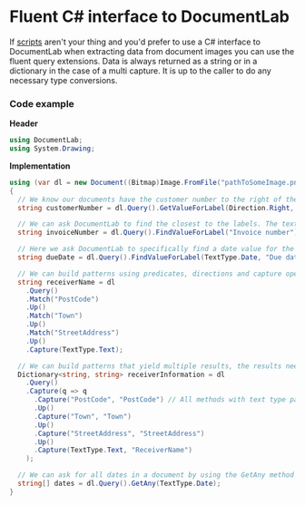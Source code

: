 # Fluent C# interface to DocumentLab

If [scripts](https://github.com/karisigurd4/DocumentLab/blob/master/Documentation/QueryLanguage.md) aren't your thing and you'd prefer to use a C# interface to DocumentLab when extracting data from document images you can use the fluent query extensions. Data is always returned as a string or in a dictionary in the case of a multi capture. It is up to the caller to do any necessary type conversions.

### Code example 
**Header**
```C#
using DocumentLab;
using System.Drawing;
```

**Implementation**
```C#
using (var dl = new Document((Bitmap)Image.FromFile("pathToSomeImage.png")))
{
  // We know our documents have the customer number to the right of the labels we know of, we can be very specific about the direction
  string customerNumber = dl.Query().GetValueForLabel(Direction.Right, "Customer number", "Cust no");

  // We can ask DocumentLab to find the closest to the labels. The text type of the value to match is by default "Text".
  string invoiceNumber = dl.Query().FindValueForLabel("Invoice number");

  // Here we ask DocumentLab to specifically find a date value for the specified label
  string dueDate = dl.Query().FindValueForLabel(TextType.Date, "Due date");

  // We can build patterns using predicates, directions and capture operations that return the value matched in the document
  string receiverName = dl
    .Query()
    .Match("PostCode")
    .Up()
    .Match("Town")
    .Up()
    .Match("StreetAddress")
    .Up()
    .Capture(TextType.Text);

  // We can build patterns that yield multiple results, the results need to be named and the response is a Dictionary<string, string>
  Dictionary<string, string> receiverInformation = dl
    .Query()
    .Capture(q => q
      .Capture("PostCode", "PostCode") // All methods with text type parameters offer the TextType enum as well as a string variant of the method, this is because dynamically loaded contexgtual data files aren't statically defined
      .Up()
      .Capture("Town", "Town")
      .Up()
      .Capture("StreetAddress", "StreetAddress")
      .Up()
      .Capture(TextType.Text, "ReceiverName")
    );

  // We can ask for all dates in a document by using the GetAny method
  string[] dates = dl.Query().GetAny(TextType.Date);
}
``` 
